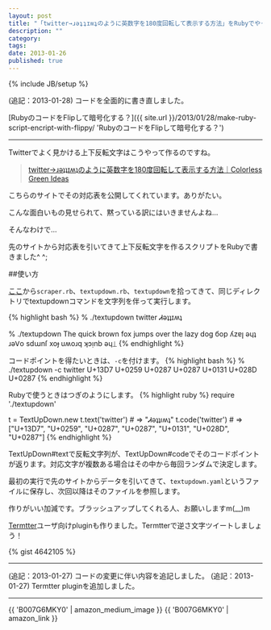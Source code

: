 ```yaml
---
layout: post
title: "「twitter→ɹəʇʇɪʍʇのように英数字を180度回転して表示する方法」をRubyでやってみた"
description: ""
category: 
tags: 
date: 2013-01-26
published: true
---
```

{% include JB/setup %}

(追記：2013-01-28) コードを全面的に書き直しました。

[RubyのコードをFlipして暗号化する？]({{ site.url }}/2013/01/28/make-ruby-script-encript-with-flippy/ 'RubyのコードをFlipして暗号化する？')

---

Twitterでよく見かける上下反転文字はこうやって作るのですね。

> [twitter→ɹəʇʇɪʍʇのように英数字を180度回転して表示する方法｜Colorless Green Ideas](http://id.fnshr.info/2013/01/25/upsidedowntext/ 'twitter→ɹəʇʇɪʍʇのように英数字を180度回転して表示する方法｜Colorless Green Ideas')

こちらのサイトでその対応表を公開してくれています。ありがたい。

こんな面白いもの見せられて、黙っている訳にはいきませんよね...

そんなわけで...

先のサイトから対応表を引いてきて上下反転文字を作るスクリプトをRubyで書きました^ ^;

##使い方

[ここ](https://gist.github.com/4642105)から`scraper.rb`、`textupdown.rb`、`textupdown`を拾ってきて、同じディレクトリでtextupdownコマンドを文字列を伴って実行します。

{% highlight bash %}
% ./textupdown twitter
Ꮧəʇʇɪʍʇ

% ./textupdown The quick brown fox jumps over the lazy dog
бop ʎzɐꞁ əɥʇ ɹəᏙo sdաnſ xoɟ uʍoɹq ʞɔᴉnb əɥ⏊
{% endhighlight %}

コードポイントを得たいときは、`-c`を付けます。
{% highlight bash %}
% ./textupdown -c twitter
U+13D7
U+0259
U+0287
U+0287
U+0131
U+028D
U+0287
{% endhighlight %}


Rubyで使うときはつぎのようにします。
{% highlight ruby %}
require './textupdown'

t = TextUpDown.new
t.text('twitter') # => "Ꮧəʇʇıʍʇ"
t.code('twitter') # => ["U+13D7", "U+0259", "U+0287", "U+0287", "U+0131", "U+028D", "U+0287"]
{% endhighlight %}

TextUpDown#textで反転文字列が、TextUpDown#codeでそのコードポイントが返ります。対応文字が複数ある場合はその中から毎回ランダムで決定します。

最初の実行で先のサイトからデータを引いてきて、`textupdown.yaml`というファイルに保存し、次回以降はそのファイルを参照します。

作りがいい加減です。ブラッシュアップしてくれる人、お願いしますm(__)m

[Termtter](https://rubygems.org/gems/termtter 'termtter | RubyGems.org | your community gem host')ユーザ向けpluginも作りました。Termtterで逆さ文字ツイートしましょう！

{% gist 4642105 %}

---

(追記：2013-01-27) コードの変更に伴い内容を追記しました。
(追記：2013-01-27) Termtter pluginを追加しました。

---

{{ 'B007G6MKY0' | amazon_medium_image }}
{{ 'B007G6MKY0' | amazon_link }}

